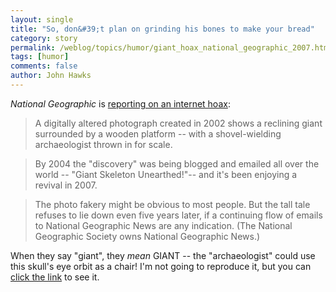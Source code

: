 ```yaml
---
layout: single 
title: "So, don&#39;t plan on grinding his bones to make your bread" 
category: story
permalink: /weblog/topics/humor/giant_hoax_national_geographic_2007.html
tags: [humor] 
comments: false 
author: John Hawks 
---
```



<p>
<i>National Geographic</i> is <a href="http://news.nationalgeographic.com/news/2007/12/071214-giant-skeleton.html">reporting on an internet hoax</a>: <br />
 
<blockquote>A digitally altered photograph created in 2002 shows a reclining giant surrounded by a wooden platform -- with a shovel-wielding archaeologist thrown in for scale.</blockquote>
 
<blockquote>By 2004 the "discovery" was being blogged and emailed all over the world -- "Giant Skeleton Unearthed!"-- and it's been enjoying a revival in 2007.</blockquote>

<blockquote>The photo fakery might be obvious to most people. But the tall tale refuses to lie down even five years later, if a continuing flow of emails to National Geographic News are any indication. (The National Geographic Society owns National Geographic News.)</blockquote>

<p>
When they say "giant", they <i>mean</i> GIANT -- the "archaeologist" could use this skull's eye orbit as a chair! I'm not going to reproduce it, but you can <a href="http://news.nationalgeographic.com/news/bigphotos/21432885.html">click the link</a> to see it. 
</p>

